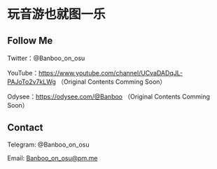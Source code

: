 # 玩音游也就图一乐

## Follow Me

Twitter：@Banboo_on_osu

YouTube：https://www.youtube.com/channel/UCvaDADqJL-PAJoTo2v7kLWg （Original Contents Comming Soon）

Odysee：https://odysee.com/@Banboo （Original Contents Comming Soon）

## Contact

Telegram: @Banboo_on_osu

Email: Banboo_on_osu@pm.me

